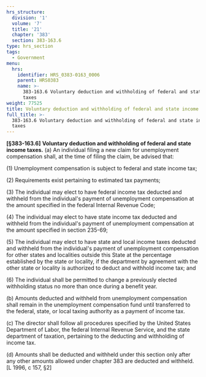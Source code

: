 ```yaml
---
hrs_structure:
  division: '1'
  volume: '7'
  title: '21'
  chapter: '383'
  section: 383-163.6
type: hrs_section
tags:
  - Government
menu:
  hrs:
    identifier: HRS_0383-0163_0006
    parent: HRS0383
    name: >-
      383-163.6 Voluntary deduction and withholding of federal and state income
      taxes
weight: 77525
title: Voluntary deduction and withholding of federal and state income taxes
full_title: >-
  383-163.6 Voluntary deduction and withholding of federal and state income
  taxes
---
```

**[§383-163.6]** **Voluntary deduction and withholding of federal and state income taxes.** (a) An individual filing a new claim for unemployment compensation shall, at the time of filing the claim, be advised that:

(1) Unemployment compensation is subject to federal and state income tax;

(2) Requirements exist pertaining to estimated tax payments;

(3) The individual may elect to have federal income tax deducted and withheld from the individual's payment of unemployment compensation at the amount specified in the federal Internal Revenue Code;

(4) The individual may elect to have state income tax deducted and withheld from the individual's payment of unemployment compensation at the amount specified in section 235-69;

(5) The individual may elect to have state and local income taxes deducted and withheld from the individual's payment of unemployment compensation for other states and localities outside this State at the percentage established by the state or locality, if the department by agreement with the other state or locality is authorized to deduct and withhold income tax; and

(6) The individual shall be permitted to change a previously elected withholding status no more than once during a benefit year.

(b) Amounts deducted and withheld from unemployment compensation shall remain in the unemployment compensation fund until transferred to the federal, state, or local taxing authority as a payment of income tax.

(c) The director shall follow all procedures specified by the United States Department of Labor, the federal Internal Revenue Service, and the state department of taxation, pertaining to the deducting and withholding of income tax.

(d) Amounts shall be deducted and withheld under this section only after any other amounts allowed under chapter 383 are deducted and withheld. [L 1996, c 157, §2]